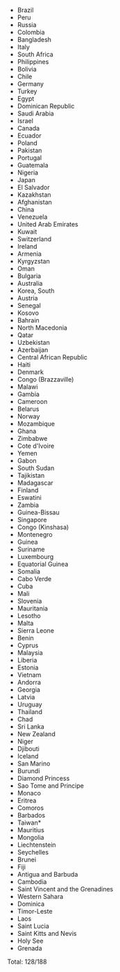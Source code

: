 * Brazil
* Peru
* Russia
* Colombia
* Bangladesh
* Italy
* South Africa
* Philippines
* Bolivia
* Chile
* Germany
* Turkey
* Egypt
* Dominican Republic
* Saudi Arabia
* Israel
* Canada
* Ecuador
* Poland
* Pakistan
* Portugal
* Guatemala
* Nigeria
* Japan
* El Salvador
* Kazakhstan
* Afghanistan
* China
* Venezuela
* United Arab Emirates
* Kuwait
* Switzerland
* Ireland
* Armenia
* Kyrgyzstan
* Oman
* Bulgaria
* Australia
* Korea, South
* Austria
* Senegal
* Kosovo
* Bahrain
* North Macedonia
* Qatar
* Uzbekistan
* Azerbaijan
* Central African Republic
* Haiti
* Denmark
* Congo (Brazzaville)
* Malawi
* Gambia
* Cameroon
* Belarus
* Norway
* Mozambique
* Ghana
* Zimbabwe
* Cote d'Ivoire
* Yemen
* Gabon
* South Sudan
* Tajikistan
* Madagascar
* Finland
* Eswatini
* Zambia
* Guinea-Bissau
* Singapore
* Congo (Kinshasa)
* Montenegro
* Guinea
* Suriname
* Luxembourg
* Equatorial Guinea
* Somalia
* Cabo Verde
* Cuba
* Mali
* Slovenia
* Mauritania
* Lesotho
* Malta
* Sierra Leone
* Benin
* Cyprus
* Malaysia
* Liberia
* Estonia
* Vietnam
* Andorra
* Georgia
* Latvia
* Uruguay
* Thailand
* Chad
* Sri Lanka
* New Zealand
* Niger
* Djibouti
* Iceland
* San Marino
* Burundi
* Diamond Princess
* Sao Tome and Principe
* Monaco
* Eritrea
* Comoros
* Barbados
* Taiwan*
* Mauritius
* Mongolia
* Liechtenstein
* Seychelles
* Brunei
* Fiji
* Antigua and Barbuda
* Cambodia
* Saint Vincent and the Grenadines
* Western Sahara
* Dominica
* Timor-Leste
* Laos
* Saint Lucia
* Saint Kitts and Nevis
* Holy See
* Grenada

Total: 128/188